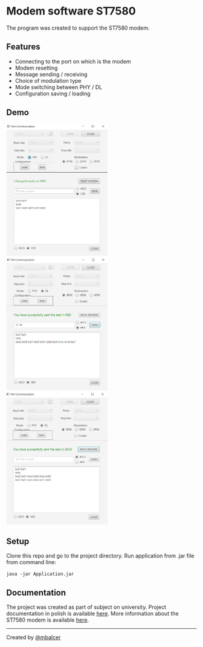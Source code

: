 # Modem software ST7580
The program was created to support the ST7580 modem.

## Features
- Connecting to the port on which is the modem
- Modem resetting
- Message sending / receiving
- Choice of modulation type
- Mode switching between PHY / DL
- Configuration saving / loading

## Demo
<p>
<img src="https://raw.githubusercontent.com/mbalcer/Modem-Software-ST7580/master/src/main/resources/img/demo/phy.PNG" alt="phy" width="268"/>
<img src="https://raw.githubusercontent.com/mbalcer/Modem-Software-ST7580/master/src/main/resources/img/demo/send.PNG" alt="send" width="268"/>
<img src="https://raw.githubusercontent.com/mbalcer/Modem-Software-ST7580/master/src/main/resources/img/demo/reset.PNG" alt="reset" width="268"/>
</p>

## Setup
Clone this repo and go to the project directory. Run application from .jar file from command line:
```
java -jar Application.jar
```

## Documentation
The project was created as part of subject on university. Project documentation in polish is available <a href="https://github.com/mbalcer/Modem-Software-ST7580/tree/master/Documentation">here</a>.
More information about the ST7580 modem is available <a href="https://www.st.com/en/evaluation-tools/evalkitst7580-1.html">here</a>.

---

Created by <a href="https://github.com/mbalcer">@mbalcer</a>
